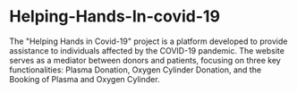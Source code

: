 # Helping-Hands-In-covid-19
The "Helping Hands in Covid-19" project is a platform developed to provide assistance to individuals affected by the COVID-19 pandemic. The website serves as a mediator between donors and patients, focusing on three key functionalities: Plasma Donation, Oxygen Cylinder Donation, and the Booking of Plasma and Oxygen Cylinder.
